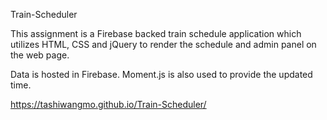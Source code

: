 Train-Scheduler

This assignment is a Firebase backed train schedule application which utilizes HTML, CSS and jQuery to render the schedule and admin panel on the web page.

Data is hosted in Firebase. Moment.js is also used to provide the updated time.

https://tashiwangmo.github.io/Train-Scheduler/
